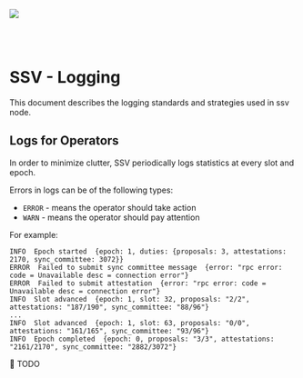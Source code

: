 [<img src="./resources/bloxstaking_header_image.png" >](https://www.bloxstaking.com/)

<br>
<br>

# SSV - Logging

This document describes the logging standards and strategies used in ssv node.

## Logs for Operators

In order to minimize clutter, SSV periodically logs statistics at every slot and epoch.

Errors in logs can be of the following types:
* `ERROR` - means the operator should take action
* `WARN` - means the operator should pay attention

For example:

```log
INFO  Epoch started  {epoch: 1, duties: {proposals: 3, attestations: 2170, sync_committee: 3072}}
ERROR  Failed to submit sync committee message  {error: "rpc error: code = Unavailable desc = connection error"}
ERROR  Failed to submit attestation  {error: "rpc error: code = Unavailable desc = connection error"}
INFO  Slot advanced  {epoch: 1, slot: 32, proposals: "2/2", attestations: "187/190", sync_committee: "88/96"}
...
INFO  Slot advanced  {epoch: 1, slot: 63, proposals: "0/0", attestations: "161/165", sync_committee: "93/96"}
INFO  Epoch completed  {epoch: 0, proposals: "3/3", attestations: "2161/2170", sync_committee: "2882/3072"}
```

🚧 TODO
